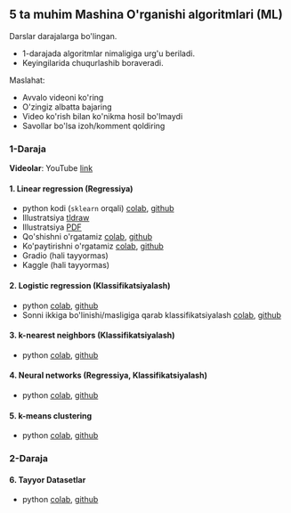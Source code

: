 ## 5 ta muhim Mashina O'rganishi algoritmlari (ML)
Darslar darajalarga bo'lingan. 
- 1-darajada algoritmlar nimaligiga urg'u beriladi. 
- Keyingilarida chuqurlashib boraveradi.

Maslahat: 
- Avvalo videoni ko'ring
- O'zingiz albatta bajaring
- Video ko'rish bilan ko'nikma hosil bo'lmaydi
- Savollar bo'lsa izoh/komment qoldiring

### 1-Daraja
**Videolar**: YouTube [link](https://www.youtube.com/watch?v=eHvKjVVhV2s&list=PLXJ_8WFtNx8SuUGg31FE-qxMEk2gT3D9d)

#### 1. Linear regression (Regressiya)
- python kodi (`sklearn` orqali) [colab](https://colab.research.google.com/drive/1Y78N2vkR4ZvLqzeInj9iAn2qe4QgFiRC?usp=sharing), [github](1-linear-regression/1-linear-regression.ipynb)
- Illustratsiya [tldraw](https://www.tldraw.com/r/xqeF2pV9-G_D59VT6_r6Q?viewport=0,0,1920,939&page=page:nzkv0xHn37gGpXKt4i0Ft)
- Illustratsiya [PDF](1-linear-regression/1-lr-tldraw.pdf)
- Qo'shishni o'rgatamiz [colab](https://colab.research.google.com/drive/1BQy4lgpwgXetkomxWZvju3ebBVWA9gk1?usp=sharing), [github](1-linear-regression/qushish.ipynb)
- Ko'paytirishni o'rgatamiz [colab](https://colab.research.google.com/drive/1cZJX9gLkCsYNdbvEheuZ7YK-f-tx0TuP?usp=sharing), [github](1-linear-regression/kupaytirish.ipynb)
- Gradio (hali tayyormas)
- Kaggle (hali tayyormas)

#### 2. Logistic regression (Klassifikatsiyalash)
- python [colab](https://colab.research.google.com/drive/1WAiLPAtfRCE1i5Y-KgWQ_eir4joXE4lv?usp=sharing), [github](2-logistic-regression/2_logistic_regression.ipynb)
- Sonni ikkiga bo'linishi/masligiga qarab klassifikatsiyalash [colab](https://colab.research.google.com/drive/1WAiLPAtfRCE1i5Y-KgWQ_eir4joXE4lv?usp=sharing), [github](2-logistic-regression/2_logistic_regression.ipynb)

#### 3. k-nearest neighbors (Klassifikatsiyalash)
- python [colab](https://colab.research.google.com/drive/1bnwUt_s96Jw8VUp7Agz_MDOceVSPWKwO?usp=sharing), [github]()
  
#### 4. Neural networks (Regressiya, Klassifikatsiyalash)
- python [colab](https://colab.research.google.com/drive/1wER0X3nc4QZ7iM4r57vWACBVplGYhsdC?usp=sharing), [github]()

#### 5. k-means clustering
- python [colab](https://colab.research.google.com/drive/1UArFk-BJ2qTCLHPIMI5M-ssu2WreNDRE?usp=sharing), [github]()


### 2-Daraja

#### 6. Tayyor Datasetlar
- python [colab](https://colab.research.google.com/drive/1DsNYsxkIQujbuwsUFnmhJryjE3FN6yc0?usp=sharing), [github]()


